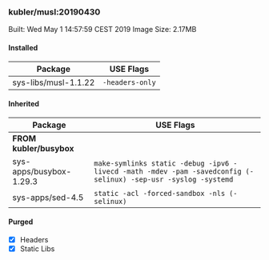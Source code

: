 ### kubler/musl:20190430

Built: Wed May  1 14:57:59 CEST 2019
Image Size: 2.17MB

#### Installed
Package | USE Flags
--------|----------
sys-libs/musl-1.1.22 | `-headers-only`
#### Inherited
Package | USE Flags
--------|----------
**FROM kubler/busybox** |
sys-apps/busybox-1.29.3 | `make-symlinks static -debug -ipv6 -livecd -math -mdev -pam -savedconfig (-selinux) -sep-usr -syslog -systemd`
sys-apps/sed-4.5 | `static -acl -forced-sandbox -nls (-selinux)`

#### Purged
- [x] Headers
- [x] Static Libs
